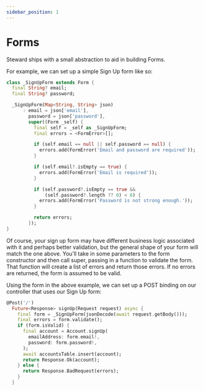 ```yaml
---
sidebar_position: 1
---
```


# Forms

Steward ships with a small abstraction to aid in building Forms.

For example, we can set up a simple Sign Up form like so: 

```dart
class _SignUpForm extends Form {
  final String? email;
  final String? password;

  _SignUpForm(Map<String, String> json)
      : email = json['email'],
        password = json['password'],
        super((Form _self) {
          final self = _self as _SignUpForm;
          final errors = <FormError>[];

          if (self.email == null || self.password == null) {
            errors.add(FormError('Email and password are required'));
          }

          if (self.email?.isEmpty == true) {
            errors.add(FormError('Email is required'));
          }

          if (self.password?.isEmpty == true &&
              (self.password?.length ?? 0) < 8) {
            errors.add(FormError('Password is not strong enough.'));
          }

          return errors;
        });
}
```

Of course, your sign up form may have different business logic associated with it and perhaps better validation, but the general shape of your form will match the one above. You'll take in some parameters to the form constructor and then call super, passing in a function to validate the form. That function will create a list of errors and return those errors. If no errors are returned, the form is assumed to be valid. 


Using the form in the above example, we can set up a POST binding on our controller that uses our Sign Up form:

```dart
@Post('/')
  Future<Response> signUp(Request request) async {
    final form = _SignUpForm(jsonDecode(await request.getBody()));
    final errors = form.validate();
    if (form.isValid) {
      final account = Account.signUp(
        emailAddress: form.email!,
        password: form.password!,
      );
      await accountsTable.insert(account);
      return Response.Ok(account);
    } else {
      return Response.BadRequest(errors);
    }
  }
```